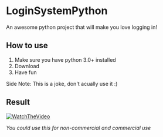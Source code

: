 # LoginSystemPython
An awesome python project that will make you love logging in!

## How to use
1. Make sure you have python 3.0+ installed
2. Download
3. Have fun

Side Note: This is a joke, don't acually use it :)

## Result
[![WatchTheVideo](https://i9.ytimg.com/vi/EH3miwKdxas/mq2.jpg?sqp=CKji9_gF&rs=AOn4CLAPdBqz4q_Qdwnxr5X_9upz_Vtwbg)](https://youtu.be/EH3miwKdxas)

_You could use this for non-commercial and commercial use_
